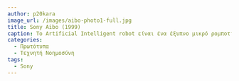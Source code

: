 ```yaml
---
author: p20kara
image_url: /images/aibo-photo1-full.jpg
title: Sony Aibo (1999)
caption: To Artificial Intelligent robot είναι ένα έξυπνο μικρό ρομποτικό σκυλάκι που αναπτύχθηκε το 1999. Λειτουργεί μέχρι και σήμερα, είναι εμβληματικό και η ιδέα έγινε αποδεκτή από πληθώρα καταναλωτών καθώς γλύτωναν την ταλαιπωρία ενός κανονικού σκυλιού.
categories:
  - Πρωτότυπα
  - Τεχνητή Νοημοσύνη
tags:
  - Sony
---
```

